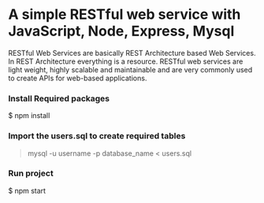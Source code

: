 # A simple RESTful web service with JavaScript, Node, Express, Mysql

RESTful Web Services are basically REST Architecture based Web Services. In REST Architecture everything is a resource.
RESTful web services are light weight, highly scalable and maintainable and are very commonly used to create APIs for web-based applications.

### Install Required packages

$ npm install

### Import the **users.sql** to create required tables

> mysql -u username -p database_name < users.sql

 
### Run project

$ npm start